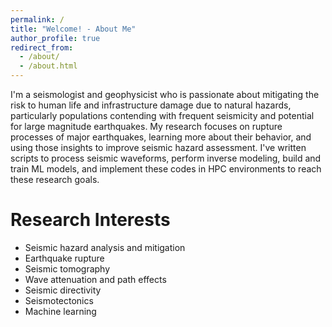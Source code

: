 ```yaml
---
permalink: /
title: "Welcome! - About Me"
author_profile: true
redirect_from: 
  - /about/
  - /about.html
---
```


I'm a seismologist and geophysicist who is passionate about mitigating the risk to human life and infrastructure damage due to natural hazards, particularly populations contending with frequent seismicity and potential for large magnitude earthquakes. My research focuses on rupture processes of major earthquakes, learning more about their behavior, and using those insights to improve seismic hazard assessment. I've written scripts to process seismic waveforms, perform inverse modeling, build and train ML models, and implement these codes in HPC environments to reach these research goals.  

Research Interests
======

- Seismic hazard analysis and mitigation
- Earthquake rupture
- Seismic tomography
- Wave attenuation and path effects
- Seismic directivity
- Seismotectonics
- Machine learning
